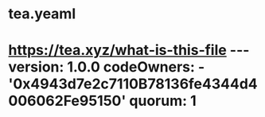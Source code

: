 # tea.yeaml
# https://tea.xyz/what-is-this-file --- version: 1.0.0 codeOwners:   - '0x4943d7e2c7110B78136fe4344d4006062Fe95150' quorum: 1
